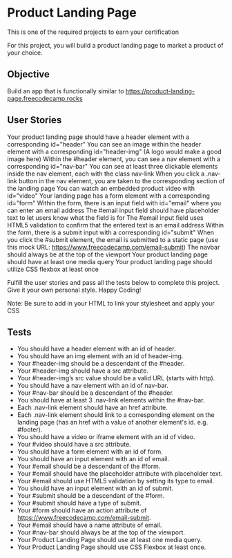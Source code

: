 # Product Landing Page

This is one of the required projects to earn your certification

For this project, you will build a product landing page to market a product of your choice.

## Objective

Build an app that is functionally similar to https://product-landing-page.freecodecamp.rocks

## User Stories

Your product landing page should have a header element with a corresponding id="header"
You can see an image within the header element with a corresponding id="header-img" (A logo would make a good image here)
Within the #header element, you can see a nav element with a corresponding id="nav-bar"
You can see at least three clickable elements inside the nav element, each with the class nav-link
When you click a .nav-link button in the nav element, you are taken to the corresponding section of the landing page
You can watch an embedded product video with id="video"
Your landing page has a form element with a corresponding id="form"
Within the form, there is an input field with id="email" where you can enter an email address
The #email input field should have placeholder text to let users know what the field is for
The #email input field uses HTML5 validation to confirm that the entered text is an email address
Within the form, there is a submit input with a corresponding id="submit"
When you click the #submit element, the email is submitted to a static page (use this mock URL: https://www.freecodecamp.com/email-submit)
The navbar should always be at the top of the viewport
Your product landing page should have at least one media query
Your product landing page should utilize CSS flexbox at least once

Fulfill the user stories and pass all the tests below to complete this project. Give it your own personal style. Happy Coding!

Note: Be sure to add <link rel="stylesheet" href="styles.css"> in your HTML to link your stylesheet and apply your CSS

## Tests

- You should have a header element with an id of header.
- You should have an img element with an id of header-img.
- Your #header-img should be a descendant of the #header.
- Your #header-img should have a src attribute.
- Your #header-img’s src value should be a valid URL (starts with http).
- You should have a nav element with an id of nav-bar.
- Your #nav-bar should be a descendant of the #header.
- You should have at least 3 .nav-link elements within the #nav-bar.
- Each .nav-link element should have an href attribute.
- Each .nav-link element should link to a corresponding element on the landing page (has an href with a value of another element's id. e.g. #footer).
- You should have a video or iframe element with an id of video.
- Your #video should have a src attribute.
- You should have a form element with an id of form.
- You should have an input element with an id of email.
- Your #email should be a descendant of the #form.
- Your #email should have the placeholder attribute with placeholder text.
- Your #email should use HTML5 validation by setting its type to email.
- You should have an input element with an id of submit.
- Your #submit should be a descendant of the #form.
- Your #submit should have a type of submit.
- Your #form should have an action attribute of https://www.freecodecamp.com/email-submit.
- Your #email should have a name attribute of email.
- Your #nav-bar should always be at the top of the viewport.
- Your Product Landing Page should use at least one media query.
- Your Product Landing Page should use CSS Flexbox at least once.

